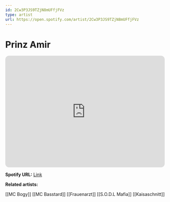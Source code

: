 ```yaml
---
id: 2Cw3P3JS9TZjN8mUFfjFVz
type: artist
url: https://open.spotify.com/artist/2Cw3P3JS9TZjN8mUFfjFVz
---
```

# Prinz Amir

<iframe style="border-radius:12px" src="https://open.spotify.com/embed/artist/2Cw3P3JS9TZjN8mUFfjFVz" width="100%" height="352" frameBorder="0" allowfullscreen="" allow="autoplay; clipboard-write; encrypted-media; fullscreen; picture-in-picture" loading="lazy"></iframe>

**Spotify URL:** [Link](https://open.spotify.com/artist/2Cw3P3JS9TZjN8mUFfjFVz)

**Related artists:**

[[MC Bogy]]
[[MC Basstard]]
[[Frauenarzt]]
[[S.O.D.L Mafia]]
[[Kaisaschnitt]]
